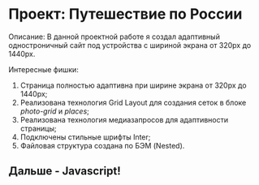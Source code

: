 # Проект: Путешествие по России
Описание:
В данной проектной работе я создал адаптивный одностроничный сайт под устройства с шириной экрана от 320px до 1440px.

Интересные фишки:
1. Страница полностью адаптивна при ширине экрана от 320px до 1440px;
2. Реализована технология Grid Layout для создания сеток в блоке *photo-grid* и *places*;
3. Реализована технология медиазапросов для адаптивности страницы;
4. Подключены стильные шрифты Inter;
5. Файловая структура создана по БЭМ (Nested).

## Дальше - Javascript!
